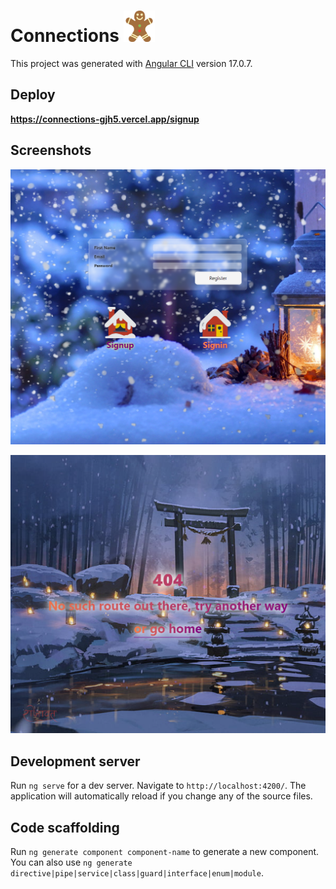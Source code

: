# Connections <img src="./src/assets/icons/gingerbread.svg"  width="50" height="50">

This project was generated with [Angular CLI](https://github.com/angular/angular-cli) version 17.0.7.

## Deploy

**https://connections-gjh5.vercel.app/signup**

## Screenshots

![screenshot](./src/assets/pics/screenshot_signup_page.PNG)

![screenshot](./src/assets/pics/screenshot_404_page.PNG)

## Development server

Run `ng serve` for a dev server. Navigate to `http://localhost:4200/`. The application will automatically reload if you change any of the source files.

## Code scaffolding

Run `ng generate component component-name` to generate a new component. You can also use `ng generate directive|pipe|service|class|guard|interface|enum|module`.
